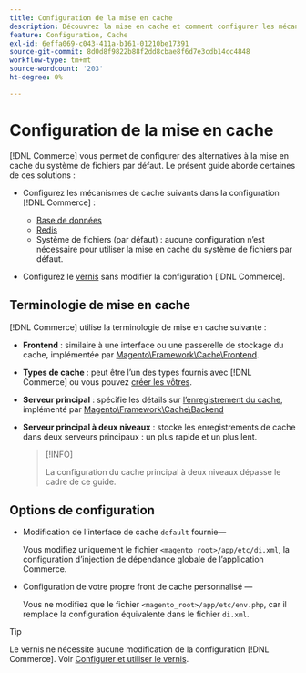 ```yaml
---
title: Configuration de la mise en cache
description: Découvrez la mise en cache et comment configurer les mécanismes de mise en cache de l’application Adobe Commerce.
feature: Configuration, Cache
exl-id: 6effa069-c043-411a-b161-01210be17391
source-git-commit: 8d0d8f9822b88f2dd8cbae8f6d7e3cdb14cc4848
workflow-type: tm+mt
source-wordcount: '203'
ht-degree: 0%

---
```


# Configuration de la mise en cache

[!DNL Commerce] vous permet de configurer des alternatives à la mise en cache du système de fichiers par défaut. Le présent guide aborde certaines de ces solutions :

- Configurez les mécanismes de cache suivants dans la configuration [!DNL Commerce] :

   - [Base de données](https://developer.adobe.com/commerce/php/development/cache/partial/database-caching/)
   - [Redis](config-redis.md)
   - Système de fichiers (par défaut) : aucune configuration n’est nécessaire pour utiliser la mise en cache du système de fichiers par défaut.

- Configurez le [vernis](config-varnish.md) sans modifier la configuration [!DNL Commerce].

## Terminologie de mise en cache

[!DNL Commerce] utilise la terminologie de mise en cache suivante :

- **Frontend** : similaire à une interface ou une passerelle de stockage du cache, implémentée par [Magento\Framework\Cache\Frontend](https://github.com/magento/magento2/tree/2.4/lib/internal/Magento/Framework/Cache/Frontend).
- **Types de cache** : peut être l’un des types fournis avec [!DNL Commerce] ou vous pouvez [créer les vôtres](https://developer.adobe.com/commerce/php/development/cache/partial/cache-type/).
- **Serveur principal** : spécifie les détails sur [l’enregistrement du cache](https://framework.zend.com/manual/1.12/en/zend.cache.backends.html), implémenté par [Magento\Framework\Cache\Backend](https://github.com/magento/magento2/tree/2.4/lib/internal/Magento/Framework/Cache/Backend)
- **Serveur principal à deux niveaux** : stocke les enregistrements de cache dans deux serveurs principaux : un plus rapide et un plus lent.

  >[!INFO]
  >
  >La configuration du cache principal à deux niveaux dépasse le cadre de ce guide.

## Options de configuration

- Modification de l’interface de cache `default` fournie—

  Vous modifiez uniquement le fichier `<magento_root>/app/etc/di.xml`, la configuration d’injection de dépendance globale de l’application Commerce.

- Configuration de votre propre front de cache personnalisé —

  Vous ne modifiez que le fichier `<magento_root>/app/etc/env.php`, car il remplace la configuration équivalente dans le fichier `di.xml`.

>[!TIP]
>
>Le vernis ne nécessite aucune modification de la configuration [!DNL Commerce]. Voir [Configurer et utiliser le vernis](config-varnish.md).
